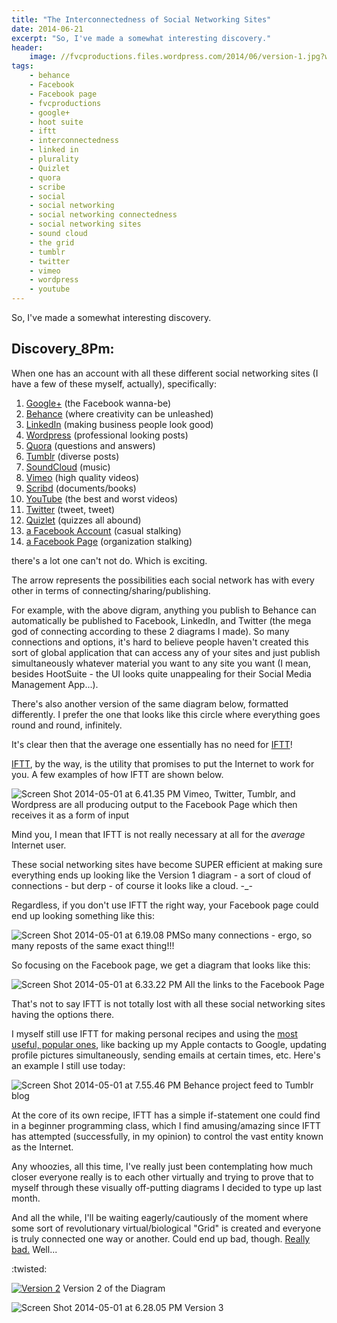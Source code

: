 ```yaml
---
title: "The Interconnectedness of Social Networking Sites"
date: 2014-06-21
excerpt: "So, I've made a somewhat interesting discovery."
header:
    image: //fvcproductions.files.wordpress.com/2014/06/version-1.jpg?w=1024&h=435&crop=1
tags:
    - behance
    - Facebook
    - Facebook page
    - fvcproductions
    - google+
    - hoot suite
    - iftt
    - interconnectedness
    - linked in
    - plurality
    - Quizlet
    - quora
    - scribe
    - social
    - social networking
    - social networking connectedness
    - social networking sites
    - sound cloud
    - the grid
    - tumblr
    - twitter
    - vimeo
    - wordpress
    - youtube
---
```


So, I've made a somewhat interesting discovery.

Discovery\_8Pm:
---------------

When one has an account with all these different social networking sites
(I have a few of these myself, actually), specifically:

1. [Google+](//www.google.com/+/learnmore/) (the Facebook
    wanna-be)
2. [Behance](//www.behance.net) (where creativity can be
    unleashed)
3. [LinkedIn](//www.linkedin.com) (making business people look
    good)
4.  [Wordpress](//www.wordpress.com) (professional looking posts)
5.  [Quora](//www.quora.com) (questions and answers)
6.  [Tumblr](//www.tumblr.com) (diverse posts)
7.  [SoundCloud](//www.soundcloud.com) (music)
8.  [Vimeo](//www.vimeo.com) (high quality videos)
9.  [Scribd](//www.scribd.com) (documents/books)
10. [YouTube](//www.youtube.com) (the best and worst videos)
11. [Twitter](//www.twitter.com) (tweet, tweet)
12. [Quizlet](//www.quizlet.com) (quizzes all abound)
13. [a Facebook Account](//www.facebook.com) (casual stalking)
14. [a Facebook
    Page](//www.facebook.com/help/174987089221178 "What is a Facebook Page?")
    (organization stalking)

there's a lot one can't not do. Which is exciting.

The arrow represents the possibilities each social network has with
every other in terms of connecting/sharing/publishing.

For example, with the above digram, anything you publish to Behance can
automatically be published to Facebook, LinkedIn, and Twitter (the mega
god of connecting according to these 2 diagrams I made). So many
connections and options, it's hard to believe people haven't created
this sort of global application that can access any of your sites and
just publish simultaneously whatever material you want to any site you
want (I mean, besides HootSuite - the UI looks quite unappealing for
their Social Media Management App...).

There's also another version of the same diagram below, formatted
differently. I prefer the one that looks like this circle where
everything goes round and round, infinitely.

It's clear then that the average one essentially has no need for
[IFTT](//ifttt.com)!

[IFTT](//ifttt.com), by the way, is the utility that promises to
put the Internet to work for you. A few examples of how IFTT are shown
below.

![Screen
Shot 2014-05-01 at 6.41.35
PM](//fvcproductions.files.wordpress.com/2014/06/screen-shot-2014-05-01-at-6-41-35-pm.png) Vimeo, Twitter, Tumblr, and
Wordpress are all producing output to the Facebook Page which then
receives it as a form of input

Mind you, I mean that IFTT is not really necessary at all for the
*average* Internet user.

These social networking sites have become SUPER efficient at making sure
everything ends up looking like the Version 1 diagram - a sort of cloud
of connections - but derp - of course it looks like a cloud. -\_-

Regardless, if you don't use IFTT the right way, your Facebook page
could end up looking something like this:

![Screen
Shot 2014-05-01 at 6.19.08
PM](//fvcproductions.files.wordpress.com/2014/06/screen-shot-2014-05-01-at-6-19-08-pm.png)So many connections - ergo, so many
reposts of the same exact thing!!!

So focusing on the Facebook page, we get a diagram that looks like this:

![Screen
Shot 2014-05-01 at 6.33.22
PM](//fvcproductions.files.wordpress.com/2014/06/screen-shot-2014-05-01-at-6-33-22-pm.png) All the links to the Facebook
Page

That's not to say IFTT is not totally lost with all these social
networking sites having the options there.

I myself still use IFTT for making personal recipes and using the [most
useful, popular ones](//ifttt.com/recipes#popular), like backing
up my Apple contacts to Google, updating profile pictures
simultaneously, sending emails at certain times, etc. Here's an example
I still use today:

![Screen
Shot 2014-05-01 at 7.55.46
PM](//fvcproductions.files.wordpress.com/2014/06/screen-shot-2014-05-01-at-7-55-46-pm.png) Behance project feed to Tumblr
blog

At the core of its own recipe, IFTT has a simple if-statement one could
find in a beginner programming class, which I find amusing/amazing since
IFTT has attempted (successfully, in my opinion) to control the vast
entity known as the Internet.

Any whoozies, all this time, I've really just been contemplating how
much closer everyone really is to each other virtually and trying to
prove that to myself through these visually off-putting diagrams I
decided to type up last month.

And all the while, I'll be waiting eagerly/cautiously of the moment
where some sort of revolutionary virtual/biological "Grid" is created
and everyone is truly connected one way or another. Could end up bad,
though. [Really
bad.](//www.youtube.com/watch?v=IzryBRPwsog "Plurality.") Well...

:twisted:

[![Version
2](//fvcproductions.files.wordpress.com/2014/06/version-2.jpg?w=696)](//fvcproductions.files.wordpress.com/2014/06/version-2.jpg)
Version 2 of the Diagram

![Screen
Shot 2014-05-01 at 6.28.05
PM](//fvcproductions.files.wordpress.com/2014/06/screen-shot-2014-05-01-at-6-28-05-pm.png) Version 3

